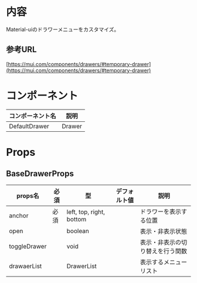 # 内容

Material-uiのドラワーメニューをカスタマイズ。

## 参考URL

[https://mui.com/components/drawers/#temporary-drawer](https://mui.com/components/drawers/#temporary-drawer)


# コンポーネント

|コンポーネント名|説明|
|---|---|
|DefaultDrawer|Drawer|

# Props

## BaseDrawerProps

|props名|必須|型|デフォルト値|説明|
|---|---|---|---|---|
|anchor|必須|left, top, right, bottom||ドラワーを表示する位置|
|open||boolean||表示・非表示状態|
|toggleDrawer||void||表示・非表示の切り替えを行う関数|
|drawaerList||DrawerList||表示するメニューリスト|